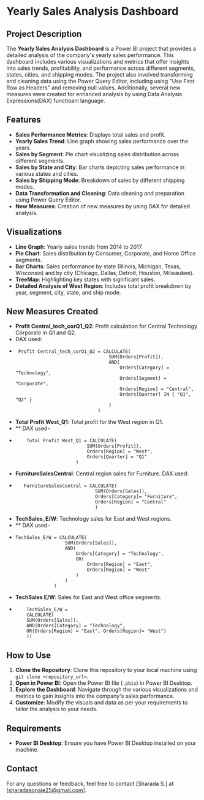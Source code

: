 # Yearly Sales Analysis Dashboard

## Project Description
The **Yearly Sales Analysis Dashboard** is a Power BI project that provides a detailed analysis of the company's yearly sales performance. This dashboard includes various visualizations and metrics that offer insights into sales trends, profitability, and performance across different segments, states, cities, and shipping modes. The project also involved transforming and cleaning data using the Power Query Editor, including using "Use First Row as Headers" and removing null values. Additionally, several new measures were created for enhanced analysis by using Data Analysis Expressions(DAX) functioanl language.

## Features
- **Sales Performance Metrics**: Displays total sales and profit.
- **Yearly Sales Trend**: Line graph showing sales performance over the years.
- **Sales by Segment**: Pie chart visualizing sales distribution across different segments.
- **Sales by State and City**: Bar charts depicting sales performance in various states and cities.
- **Sales by Shipping Mode**: Breakdown of sales by different shipping modes.
- **Data Transformation and Cleaning**: Data cleaning and preparation using Power Query Editor.
- **New Measures**: Creation of new measures by using DAX for detailed analysis.

## Visualizations
- **Line Graph**: Yearly sales trends from 2014 to 2017.
- **Pie Chart**: Sales distribution by Consumer, Corporate, and Home Office segments.
- **Bar Charts**: Sales performance by state (Illinois, Michigan, Texas, Wisconsin) and by city (Chicago, Dallas, Detroit, Houston, Milwaukee).
- **TreeMap**: Highlighting key states with significant sales.
- **Detailed Analysis of West Region**: Includes total profit breakdown by year, segment, city, state, and ship mode.

## New Measures Created
- **Profit Central_tech_corQ1_Q2**: Profit calculation for Central Technology Corporate in Q1 and Q2.
-  DAX used:
-      Profit Central_tech_corQ1_Q2 = CALCULATE(
                                        SUM(Orders[Profit]),
                                        AND(
                                            Orders[Category] = "Technology",
                                            Orders[Segment] = "Corporate",
                                            Orders[Region] = "Central",
                                            Orders[Quarter] IN { "Q1", "Q2" }
                                        )
                                    )

- **Total Profit West_Q1**: Total profit for the West region in Q1.
- ** DAX used-
-         Total Profit West_Q1 = CALCULATE(
                                SUM(Orders[Profit]),
                                Orders[Region] = "West",
                                Orders[Quarter] = "Q1"
                            )

- **FurnitureSalesCentral**: Central region sales for Furniture.
   DAX used:
-        FurnitureSalesCentral = CALCULATE(
                                   SUM(Orders[Sales]),
                                   Orders[Category]= "Furniture",
                                   Orders[Region] = "Central"
                                   )
- **TechSales_E/W**: Technology sales for East and West regions.
- ** DAX used-
-     TechSales_E/W = CALCULATE(
                        SUM(Orders[Sales]),
                        AND(
                            Orders[Category] = "Technology",
                            OR(
                                Orders[Region] = "East",
                                Orders[Region] = "West"
                            )
                        )
                    )

- **TechSales E/W**: Sales for East and West office segments.
-         TechSales_E/W = 
          CALCULATE(
          SUM(Orders[Sales]),
          AND(Orders[Category] = "Technology",
          OR(Orders[Region] = "East", Orders[Region]= "West")
          ))

     
## How to Use
1. **Clone the Repository**: Clone this repository to your local machine using `git clone <repository_url>`.
2. **Open in Power BI**: Open the Power BI file (`.pbix`) in Power BI Desktop.
3. **Explore the Dashboard**: Navigate through the various visualizations and metrics to gain insights into the company's sales performance.
4. **Customize**: Modify the visuals and data as per your requirements to tailor the analysis to your needs.

## Requirements
- **Power BI Desktop**: Ensure you have Power BI Desktop installed on your machine.

## Contact
For any questions or feedback, feel free to contact [Sharada S.] at [sharadasonaje25@gmail.com].
